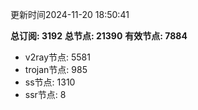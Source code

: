更新时间2024-11-20 18:50:41

**总订阅: 3192**
**总节点: 21390**
**有效节点: 7884**
- v2ray节点: 5581
- trojan节点: 985
- ss节点: 1310
- ssr节点: 8
